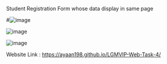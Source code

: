  Student Registration Form whose data display in same page

#![image](https://github.com/Ayaan198/LGMVIP-Web-Task-4/assets/110682132/8a09f25c-73f8-4e8b-b4a3-0e57e3704b6f)

![image](https://github.com/Ayaan198/LGMVIP-Web-Task-4/assets/110682132/fc22f32b-fefc-46e3-8938-0dfda4429d24)

![image](https://github.com/Ayaan198/LGMVIP-Web-Task-4/assets/110682132/d3be5424-0785-4cc5-af91-bcb4f2a05390)

Website Link : https://ayaan198.github.io/LGMVIP-Web-Task-4/
